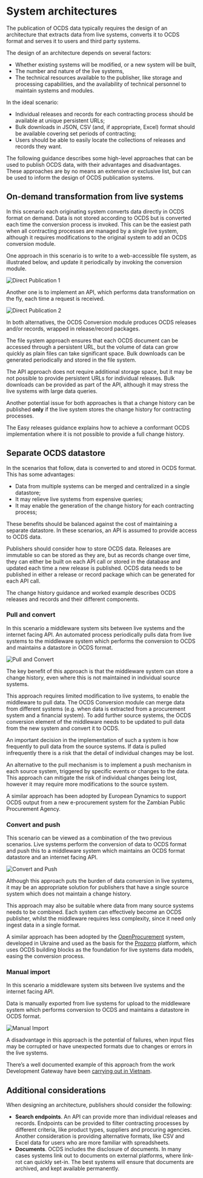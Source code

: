 # System architectures

The publication of OCDS data typically requires the design of an architecture that extracts data from live systems, converts it to OCDS format and serves it to users and third party systems.

The design of an architecture depends on several factors:

* Whether existing systems will be modified, or a new system will be built,
* The number and nature of the live systems,
* The technical resources available to the publisher, like storage and processing capabilities, and the availability of technical personnel to maintain systems and modules.

In the ideal scenario:

* Individual releases and records for each contracting process should be available at unique persistent URLs;
* Bulk downloads in JSON, CSV (and, if appropriate, Excel) format should be available covering set periods of contracting;
* Users should be able to easily locate the collections of releases and records they want.

The following guidance describes some high-level approaches that can be used to publish OCDS data, with their advantages and disadvantages. These approaches are by no means an extensive or exclusive list, but can be used to inform the design of OCDS publication systems.

## On-demand transformation from live systems

In this scenario each originating system converts data directly in OCDS format on demand. Data is not stored according to OCDS but is converted each time the conversion process is invoked. This can be the easiest path when all contracting processes are managed by a single live system, although it requires modifications to the original system to add an OCDS conversion module.

One approach in this scenario is to write to a web-accessible file system, as illustrated below, and update it periodically by invoking the conversion module.

![Direct Publication 1](../../_static/png/directPublication1.png)

Another one is to implement an API, which performs data transformation on the fly, each time a request is received.

![Direct Publication 2](../../_static/png/directPublication2.png)

In both alternatives, the OCDS Conversion module produces OCDS releases and/or records, wrapped in release/record packages.

The file system approach ensures that each OCDS document can be accessed through a persistent URL, but the volume of data can grow quickly as plain files can take significant space. Bulk downloads can be generated periodically and stored in the file system.

The API approach does not require additional storage space, but it may be not possible to provide persistent URLs for individual releases. Bulk downloads can be provided as part of the API, although it may stress the live systems with large data queries.

Another potential issue for both approaches is that a change history can be published **only** if the live system stores the change history for contracting processes. 

The Easy releases guidance explains how to achieve a conformant OCDS implementation where it is not possible to provide a full change history.


## Separate OCDS datastore

In the scenarios that follow, data is converted to and stored in OCDS format. This has some advantages:

* Data from multiple systems can be merged and centralized in a single datastore;
* It may relieve live systems from expensive queries;
* It may enable the generation of the change history for each contracting process;

These benefits should be balanced against the cost of maintaining a separate datastore. In these scenarios, an API is assumed to provide access to OCDS data.

Publishers should consider how to store OCDS data. Releases are immutable so can be stored as they are, but as records change over time, they can either be built on each API call or stored in the database and updated each time a new release is published. OCDS data needs to be published in either a release or record package which can be generated for each API call.

The change history guidance and worked example describes OCDS releases and records and their different components.


### Pull and convert

In this scenario a middleware system sits between live systems and the internet facing API. An automated process periodically pulls data from live systems to the middleware system which performs the conversion to OCDS and maintains a datastore in OCDS format.

![Pull and Convert](../../_static/png/pullAndConvert.png)

The key benefit of this approach is that the middleware system can store a change history, even where this is not maintained in individual source systems.

This approach requires limited modification to live systems, to enable the middleware to pull data. The OCDS Conversion module can merge data from different systems (e.g. when data is extracted from a procurement system and a financial system). To add further source systems, the OCDS conversion element of the middleware needs to be updated to pull data from the new system and convert it to OCDS.

An important decision in the implementation of such a system is how frequently to pull data from the source systems. If data is pulled infrequently there is a risk that the detail of individual changes may be lost.

An alternative to the pull mechanism is to implement a push mechanism in each source system, triggered by specific events or changes to the data. This approach can mitigate the risk of individual changes being lost, however it may require more modifications to the source system.

A similar approach has been adopted by European Dynamics to support OCDS output from a new e-procurement system for the Zambian Public Procurement Agency.

### Convert and push

This scenario can be viewed as a combination of the two previous scenarios. Live systems perform the conversion of data to OCDS format and push this to a middleware system which maintains an OCDS format datastore and an internet facing API.

![Convert and Push](../../_static/png/convertAndPush.png)

Although this approach puts the burden of data conversion in live systems, it may be an appropriate solution for publishers that have a single source system which does not maintain a change history.

This approach may also be suitable where data from many source systems needs to be combined. Each system can effectively become an OCDS publisher, whilst the middleware requires less complexity, since it need only ingest data in a single format.

A similar approach has been adopted by the [OpenProcurement](http://openprocurement.org/en/) system, developed in Ukraine and used as the basis for the [Prozorro](https://prozorro.gov.ua/en/) platform, which uses OCDS building blocks as the foundation for live systems data models, easing the conversion process. 

### Manual import

In this scenario a middleware system sits between live systems and the internet facing API.

Data is manually exported from live systems for upload to the middleware system which performs conversion to OCDS and maintains a datastore in OCDS format.

![Manual Import](../../_static/png/manualImport.png)

A disadvantage in this approach is the potential of failures, when input files may be corrupted or have unexpected formats due to changes or errors in the live systems.

There’s a well documented example of this approach from the work Development Gateway have been [carrying out in Vietnam](https://www.developmentgateway.org/blog/under-hood-open-source-dashboard-procurement-vietnam).

## Additional considerations

When designing an architecture, publishers should consider the following:

* **Search endpoints**. An API can provide more than individual releases and records. Endpoints can be provided to filter contracting processes by different criteria, like product types, suppliers and procuring agencies. Another consideration is providing alternative formats, like CSV and Excel data for users who are more familiar with spreadsheets.
* **Documents**. OCDS includes the disclosure of documents. In many cases systems link out to documents on external platforms, where link-rot can quickly set-in. The best systems will ensure that documents are archived, and kept available permanently.
